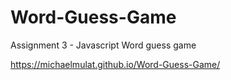 # Word-Guess-Game
Assignment 3 - Javascript Word guess game

https://michaelmulat.github.io/Word-Guess-Game/
